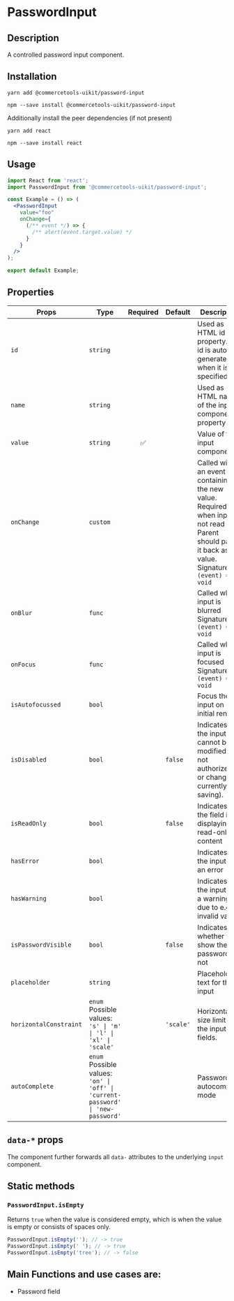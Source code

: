 <!-- THIS IS AN AUTOGENERATED FILE. DO NOT EDIT THIS FILE DIRECTLY. -->
<!-- This file is created by the `yarn generate-readme` script. -->

# PasswordInput

## Description

A controlled password input component.

## Installation

```
yarn add @commercetools-uikit/password-input
```

```
npm --save install @commercetools-uikit/password-input
```

Additionally install the peer dependencies (if not present)

```
yarn add react
```

```
npm --save install react
```

## Usage

```jsx
import React from 'react';
import PasswordInput from '@commercetools-uikit/password-input';

const Example = () => (
  <PasswordInput
    value="foo"
    onChange={
      (/** event */) => {
        /** alert(event.target.value) */
      }
    }
  />
);

export default Example;
```

## Properties

| Props                  | Type                                                                                  | Required | Default   | Description                                                                                                                                                  |
| ---------------------- | ------------------------------------------------------------------------------------- | :------: | --------- | ------------------------------------------------------------------------------------------------------------------------------------------------------------ |
| `id`                   | `string`                                                                              |          |           | Used as HTML id property. An id is auto-generated when it is not specified.                                                                                  |
| `name`                 | `string`                                                                              |          |           | Used as HTML name of the input component. property                                                                                                           |
| `value`                | `string`                                                                              |    ✅    |           | Value of the input component.                                                                                                                                |
| `onChange`             | `custom`                                                                              |          |           | Called with an event containing the new value. Required when input is not read only. Parent should pass it back as value.<br /> Signature: `(event) => void` |
| `onBlur`               | `func`                                                                                |          |           | Called when input is blurred<br /> Signature: `(event) => void`                                                                                              |
| `onFocus`              | `func`                                                                                |          |           | Called when input is focused<br /> Signature: `(event) => void`                                                                                              |
| `isAutofocussed`       | `bool`                                                                                |          |           | Focus the input on initial render                                                                                                                            |
| `isDisabled`           | `bool`                                                                                |          | `false`   | Indicates that the input cannot be modified (e.g not authorized, or changes currently saving).                                                               |
| `isReadOnly`           | `bool`                                                                                |          | `false`   | Indicates that the field is displaying read-only content                                                                                                     |
| `hasError`             | `bool`                                                                                |          |           | Indicates that the input has an error                                                                                                                        |
| `hasWarning`           | `bool`                                                                                |          |           | Indicates that the input has a warning due to e.g invalid values                                                                                             |
| `isPasswordVisible`    | `bool`                                                                                |          | `false`   | Indicates whether we show the password or not                                                                                                                |
| `placeholder`          | `string`                                                                              |          |           | Placeholder text for the input                                                                                                                               |
| `horizontalConstraint` | `enum`<br>Possible values:<br>`'s' \| 'm' \| 'l' \| 'xl' \| 'scale'`                  |          | `'scale'` | Horizontal size limit of the input fields.                                                                                                                   |
| `autoComplete`         | `enum`<br>Possible values:<br>`'on' \| 'off' \| 'current-password' \| 'new-password'` |          |           | Password autocomplete mode                                                                                                                                   |

## `data-*` props

The component further forwards all `data-` attributes to the underlying `input` component.

## Static methods

### `PasswordInput.isEmpty`

Returns `true` when the value is considered empty, which is when the value is empty or consists of spaces only.

```js
PasswordInput.isEmpty(''); // -> true
PasswordInput.isEmpty(' '); // -> true
PasswordInput.isEmpty('tree'); // -> false
```

## Main Functions and use cases are:

- Password field
